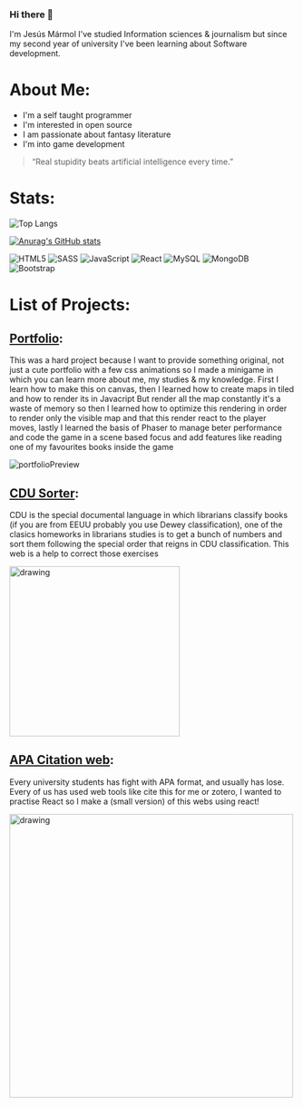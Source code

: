 ### Hi there 👋
I'm Jesús Mármol
I've studied Information sciences & journalism but since my second year of university I've been learning about Software development.


# About Me:

- I'm a self taught programmer
- I'm interested in open source
- I am passionate about fantasy literature
- I'm into game development 

> “Real stupidity beats artificial intelligence every time.”

# Stats:
![Top Langs](https://github-readme-stats.vercel.app/api/top-langs/?username=jesusMAes&theme=tokyonight)

[![Anurag's GitHub stats](https://github-readme-stats.vercel.app/api?username=jesusMAes)](https://github.com/anuraghazra/github-readme-stats)

![HTML5](https://img.shields.io/badge/html5-%23E34F26.svg?style=for-the-badge&logo=html5&logoColor=white)
![SASS](https://img.shields.io/badge/SASS-hotpink.svg?style=for-the-badge&logo=SASS&logoColor=white)
![JavaScript](https://img.shields.io/badge/javascript-%23323330.svg?style=for-the-badge&logo=javascript&logoColor=%23F7DF1E)
![React](https://img.shields.io/badge/react-%2320232a.svg?style=for-the-badge&logo=react&logoColor=%2361DAFB)
![MySQL](https://img.shields.io/badge/mysql-%2300f.svg?style=for-the-badge&logo=mysql&logoColor=white)
![MongoDB](https://img.shields.io/badge/MongoDB-%234ea94b.svg?style=for-the-badge&logo=mongodb&logoColor=white)
![Bootstrap](https://img.shields.io/badge/bootstrap-%23563D7C.svg?style=for-the-badge&logo=bootstrap&logoColor=white)




# List of Projects:

## [Portfolio](https://jesusmaes.github.io/myPortfolio/): 
This was a hard project because I want to provide something original, not just a cute portfolio with a few css animations so I made a minigame in which you can learn more about me, my studies & my knowledge. First I learn how to make this on canvas, then I learned how to create maps in tiled and how to render its in Javacript
But render all the map constantly it's a waste of memory so then I learned how to optimize this rendering in order to render only the visible map and that this render react to the player moves, lastly I learned the basis of Phaser to manage beter performance and code the game in a scene based  focus and add features like reading one of my favourites books inside the game


![portfolioPreview](https://user-images.githubusercontent.com/95760152/186515455-a79b29c7-6682-48de-b33d-5ca75d552016.png)

## [CDU Sorter](https://jesusmaes.github.io/learning-frontent-OrdenarNumeroCDU/):

CDU is the special documental language in which librarians classify books (if you are from EEUU probably you use Dewey classification), one of the clasics homeworks in librarians studies is to get a bunch of numbers and sort them following the special order that reigns in CDU classification. This web is a help to correct those exercises

<img src="https://user-images.githubusercontent.com/95760152/186516343-d793dddd-a042-4e60-89fb-d015e321d896.png" alt="drawing" width="300"/>


## [APA Citation web](https://jesusmaes.github.io/citame-esta/):

Every university students has fight with APA format, and usually has lose. Every of us has used web tools like cite this for me or zotero, I wanted to practise React so I make a (small version) of this webs using react!



<img src="https://user-images.githubusercontent.com/95760152/186517023-f7a157c6-1036-4018-9be0-9ab1c1b44f2e.png" alt="drawing" width="500"/>



